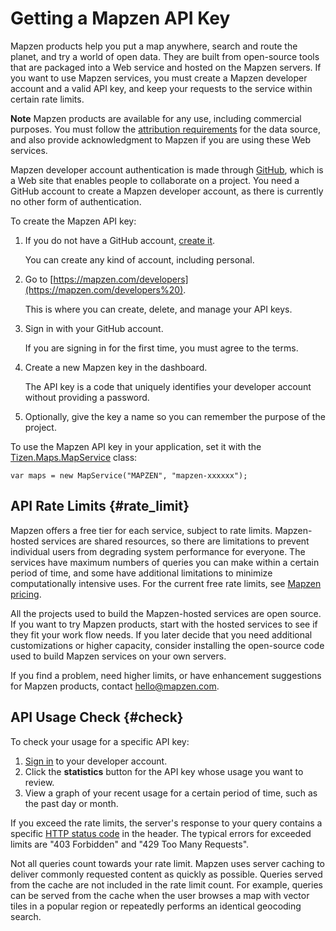 Getting a Mapzen API Key
========================

Mapzen products help you put a map anywhere, search and route the
planet, and try a world of open data. They are built from open-source
tools that are packaged into a Web service and hosted on the Mapzen
servers. If you want to use Mapzen services, you must create a Mapzen
developer account and a valid API key, and keep your requests to the
service within certain rate limits.

**Note** Mapzen products are available for any use, including commercial
purposes. You must follow the [attribution
requirements](https://mapzen.com/rights/) for the data source, and also
provide acknowledgment to Mapzen if you are using these Web services.

Mapzen developer account authentication is made through
[GitHub](https://github.com), which is a Web site that enables people to
collaborate on a project. You need a GitHub account to create a Mapzen
developer account, as there is currently no other form of
authentication.

To create the Mapzen API key:

1.  If you do not have a GitHub account, [create
    it](https://github.com/join).

    You can create any kind of account, including personal.

2. Go to
    [https://mapzen.com/developers](https://mapzen.com/developers%20).

    This is where you can create, delete, and manage your API keys.

3. Sign in with your GitHub account.

    If you are signing in for the first time, you must agree to
    the terms.

4. Create a new Mapzen key in the dashboard.

    The API key is a code that uniquely identifies your developer
    account without providing a password.

5. Optionally, give the key a name so you can remember the purpose of
    the project.

To use the Mapzen API key in your application, set it with the
[Tizen.Maps.MapService](https://developer.tizen.org/dev-guide/csapi/classTizen_1_1Maps_1_1MapService.html)
class:

``` {.prettyprint}
var maps = new MapService("MAPZEN", "mapzen-xxxxxx");
```


API Rate Limits {#rate_limit}
---------------

Mapzen offers a free tier for each service, subject to rate limits.
Mapzen-hosted services are shared resources, so there are limitations to
prevent individual users from degrading system performance for everyone.
The services have maximum numbers of queries you can make within a
certain period of time, and some have additional limitations to minimize
computationally intensive uses. For the current free rate limits, see
[Mapzen pricing](https://mapzen.com/pricing/).

All the projects used to build the Mapzen-hosted services are open
source. If you want to try Mapzen products, start with the hosted
services to see if they fit your work flow needs. If you later decide
that you need additional customizations or higher capacity, consider
installing the open-source code used to build Mapzen services on your
own servers.

If you find a problem, need higher limits, or have enhancement
suggestions for Mapzen products, contact <hello@mapzen.com>.


API Usage Check {#check}
---------------

To check your usage for a specific API key:

1.  [Sign in](https://mapzen.com/developers) to your developer account.
2.  Click the **statistics** button for the API key whose usage you want
    to review.
3.  View a graph of your recent usage for a certain period of time, such
    as the past day or month.

If you exceed the rate limits, the server's response to your query
contains a specific [HTTP status
code](https://en.wikipedia.org/wiki/List_of_HTTP_status_codes) in the
header. The typical errors for exceeded limits are "403 Forbidden" and
"429 Too Many Requests".

Not all queries count towards your rate limit. Mapzen uses server
caching to deliver commonly requested content as quickly as possible.
Queries served from the cache are not included in the rate limit count.
For example, queries can be served from the cache when the user browses
a map with vector tiles in a popular region or repeatedly performs an
identical geocoding search.
